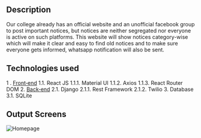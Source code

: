 ## Description
Our college already has an official website and an unofficial facebook group to post important notices, but notices are neither segregated nor everyone is active on such platforms.
This website will show notices category-wise which will make it clear and easy to find old notices and to make sure everyone gets informed, whatsapp notification will also be sent.

## Technologies used
1 . [Front‐end](https://github.com/snehalatasahu/notice-board-frontend/)
  1.1. React JS
    1.1.1. Material UI
    1.1.2. Axios
    1.1.3. React Router DOM
2. [Back‐end](https://github.com/snehalatasahu/notice-board-backend/)
  2.1. Django
	  2.1.1. Rest Framework
		2.1.2. Twilio
3. Database
  3.1. SQLite

## Output Screens
![Homepage](https://drive.google.com/file/d/1NbMhikGeU7KQ_tg-6gzQpv_vOZuCmVLM/view?usp=sharing)


